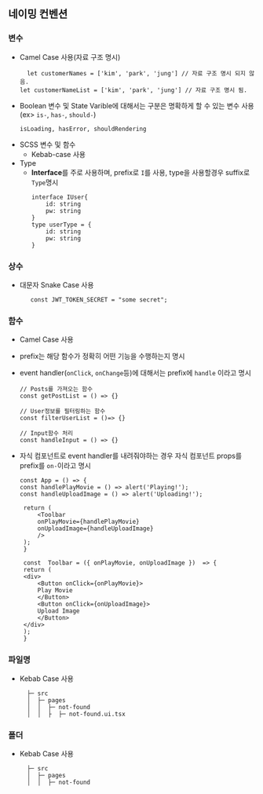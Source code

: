 ## 네이밍 컨벤션

### 변수

-   Camel Case 사용(자료 구조 명시)
    ```
      let customerNames = ['kim', 'park', 'jung'] // 자료 구조 명시 되지 않음.
    let customerNameList = ['kim', 'park', 'jung'] // 자료 구조 명시 됨.
    ```
-   Boolean 변수 및 State Varible에 대해서는 구분은 명확하게 할 수 있는 변수 사용(ex> `is-`, `has-`, `should-`)
    ```
    isLoading, hasError, shouldRendering
    ```
-   SCSS 변수 및 함수
    -   Kebab-case 사용
-   Type
    -   **Interface**를 주로 사용하며, prefix로 `I`를 사용, type을 사용할경우 suffix로 `Type`명시
        ```
        interface IUser{
            id: string
            pw: string
        }
        type userType = {
            id: string
            pw: string
        }
        ```

### 상수

-   대문자 Snake Case 사용
    ```
       const JWT_TOKEN_SECRET = "some secret";
    ```

### 함수

-   Camel Case 사용
-   prefix는 해당 함수가 정확히 어떤 기능을 수행하는지 명시
-   event handler(`onClick`, `onChange`등)에 대해서는 prefix에 `handle` 이라고 명시

    ```
    // Posts를 가져오는 함수
    const getPostList = () => {}

    // User정보를 필터링하는 함수
    const filterUserList = ()=> {}

    // Input함수 처리
    const handleInput = () => {}
    ```

-   자식 컴포넌트로 event handler를 내려줘야하는 경우 자식 컴포넌트 props를 prefix를 `on-`이라고 명시

    ```
    const App = () => {
    const handlePlayMovie = () => alert('Playing!');
    const handleUploadImage = () => alert('Uploading!');

     return (
         <Toolbar
         onPlayMovie={handlePlayMovie}
         onUploadImage={handleUploadImage}
         />
     );
     }

     const  Toolbar = ({ onPlayMovie, onUploadImage })  => {
     return (
     <div>
         <Button onClick={onPlayMovie}>
         Play Movie
         </Button>
         <Button onClick={onUploadImage}>
         Upload Image
         </Button>
     </div>
     );
     }

    ```

### 파일명

-   Kebab Case 사용
    ```
      ├─ src
      │  ├─ pages
      │  │  ├─ not-found
      │  │  ├  ├─ not-found.ui.tsx
    ```

### 폴더

-   Kebab Case 사용

    ```
      ├─ src
      │  ├─ pages
      │  │  ├─ not-found
    ```
